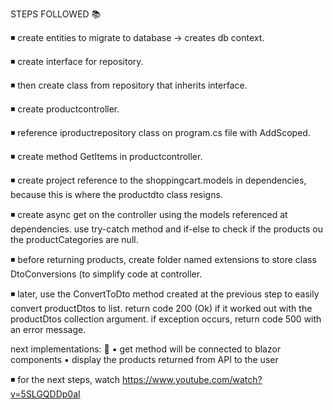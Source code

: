 STEPS FOLLOWED 📚


◾ create entities to migrate to database -> creates db context.

◾ create interface for repository.

◾ then create class from repository that inherits interface.

◾ create productcontroller.

◾ reference iproductrepository class on program.cs file with AddScoped.

◾ create method GetItems in productcontroller.

◾ create project reference to the shoppingcart.models in dependencies, because this is where the productdto class resigns.

◾ create async get on the controller using the models referenced at dependencies. use try-catch method and if-else to check if the products ou the productCategories are null.

◾ before returning products, create folder named extensions to store class DtoConversions (to simplify code at controller.

◾ later, use the ConvertToDto method created at the previous step to easily convert productDtos to list. return code 200 (Ok) if it worked out with the productDtos collection argument. if exception occurs, return code 500 with an error message.


next implementations: 💭
▪ get method will be connected to blazor components
▪ display the products returned from API to the user

◾ for the next steps, watch https://www.youtube.com/watch?v=5SLGQDDp0aI

